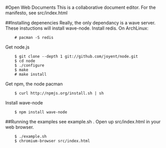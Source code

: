 #Open Web Documents
This is a collaborative document editor. For the manifesto, see src/index.html

##Installing depenencies
Really, the only dependancy is a wave server. These instuctions will install wave-node.
Install redis. On ArchLinux:

        # pacman -S redis

Get node.js

        $ git clone --depth 1 git://github.com/joyent/node.git
        $ cd node
        $ ./configure
        $ make
        # make install

Get npm, the node pacman

        $ curl http://npmjs.org/install.sh | sh

Install wave-node

        $ npm install wave-node

##Running the examples
see example.sh . Open up src/index.html in your web browser.

        $ ./example.sh
        $ chromium-browser src/index.html


